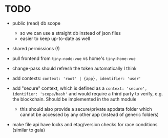 # TODO

- public (read) db scope
  - so we can use a straight db instead of json files
  - easier to keep up-to-date as well
- shared permissions (!)
- pull frontend from `tiny-node-vue` vs home's `tiny-home-vue`

- change-pass should refresh the token automatically I think

- add contexts: `context: 'root' | {app}, identifier: 'user'`
- add "secure" context, which is defined as a `context: 'secure', identifier: 'scope/hash'` and would require
a third party to verify, e.g. the blockchain. Should be implemented in the auth module
  - this should also provide a secure/private appdata folder which cannot be accessed by any other app (instead of generic folders)
- make file api have locks and etag/version checks for race conditions (similar to gaia)
